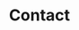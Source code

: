 ---
# An instance of the Contact widget.
widget: contact

# This file represents a page section.
headless: true

# Order that this section appears on the page.
weight: 99

title: Contact
subtitle:

content:
  # Automatically link email and phone or display as text?
  autolink: true

  # Contact details (edit or remove options as required)
  email: l.toni@ucl.ac.uk
  phone: +357 25 002618
  address:
    street: Gower Street
    city: London
    region:
    postcode: 'WC1E 7JE'
    country: UK
    country_code: UK
  coordinates:
    latitude: '51.52341496502994'
    longitude: '-0.1324558153455622'
  directions: Malet Place Engineering Building
  office_hours:
  appointment_url:
  contact_links:

design:
  columns: '2'
---